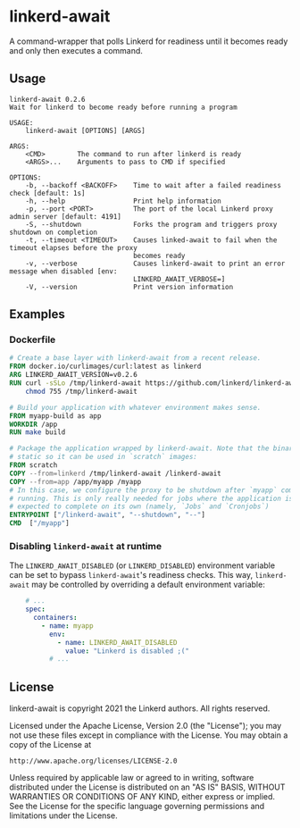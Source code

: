 # linkerd-await

A command-wrapper that polls Linkerd for readiness until it becomes ready and only then executes a command.

## Usage

```text
linkerd-await 0.2.6
Wait for linkerd to become ready before running a program

USAGE:
    linkerd-await [OPTIONS] [ARGS]

ARGS:
    <CMD>        The command to run after linkerd is ready
    <ARGS>...    Arguments to pass to CMD if specified

OPTIONS:
    -b, --backoff <BACKOFF>    Time to wait after a failed readiness check [default: 1s]
    -h, --help                 Print help information
    -p, --port <PORT>          The port of the local Linkerd proxy admin server [default: 4191]
    -S, --shutdown             Forks the program and triggers proxy shutdown on completion
    -t, --timeout <TIMEOUT>    Causes linked-await to fail when the timeout elapses before the proxy
                               becomes ready
    -v, --verbose              Causes linkerd-await to print an error message when disabled [env:
                               LINKERD_AWAIT_VERBOSE=]
    -V, --version              Print version information
```

## Examples

### Dockerfile

```dockerfile
# Create a base layer with linkerd-await from a recent release.
FROM docker.io/curlimages/curl:latest as linkerd
ARG LINKERD_AWAIT_VERSION=v0.2.6
RUN curl -sSLo /tmp/linkerd-await https://github.com/linkerd/linkerd-await/releases/download/release%2F${LINKERD_AWAIT_VERSION}/linkerd-await-${LINKERD_AWAIT_VERSION}-amd64 && \
    chmod 755 /tmp/linkerd-await

# Build your application with whatever environment makes sense.
FROM myapp-build as app
WORKDIR /app
RUN make build

# Package the application wrapped by linkerd-await. Note that the binary is
# static so it can be used in `scratch` images:
FROM scratch
COPY --from=linkerd /tmp/linkerd-await /linkerd-await
COPY --from=app /app/myapp /myapp
# In this case, we configure the proxy to be shutdown after `myapp` completes
# running. This is only really needed for jobs where the application is
# expected to complete on its own (namely, `Jobs` and `Cronjobs`)
ENTRYPOINT ["/linkerd-await", "--shutdown", "--"]
CMD  ["/myapp"]
```

### Disabling `linkerd-await` at runtime

The `LINKERD_AWAIT_DISABLED` (or `LINKERD_DISABLED`) environment variable can
be set to bypass `linkerd-await`'s readiness checks. This way,
`linkerd-await` may be controlled by overriding a default environment
variable:

```yaml
    # ...
    spec:
      containers:
        - name: myapp
          env:
            - name: LINKERD_AWAIT_DISABLED
              value: "Linkerd is disabled ;("
          # ...
```

## License

linkerd-await is copyright 2021 the Linkerd authors. All rights reserved.

Licensed under the Apache License, Version 2.0 (the "License"); you may not use
these files except in compliance with the License. You may obtain a copy of the
License at

    http://www.apache.org/licenses/LICENSE-2.0

Unless required by applicable law or agreed to in writing, software distributed
under the License is distributed on an "AS IS" BASIS, WITHOUT WARRANTIES OR
CONDITIONS OF ANY KIND, either express or implied. See the License for the
specific language governing permissions and limitations under the License.
